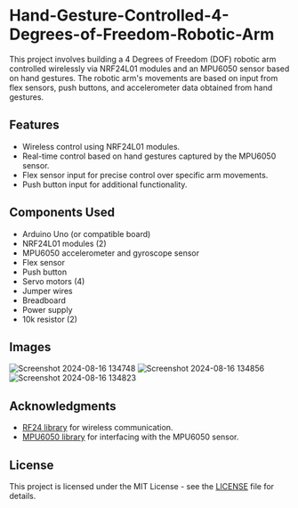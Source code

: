 # Hand-Gesture-Controlled-4-Degrees-of-Freedom-Robotic-Arm

This project involves building a 4 Degrees of Freedom (DOF) robotic arm controlled wirelessly via NRF24L01 modules and an MPU6050 sensor based on hand gestures. The robotic arm's movements are based on input from flex sensors, push buttons, and accelerometer data obtained from hand gestures.

## Features

- Wireless control using NRF24L01 modules.
- Real-time control based on hand gestures captured by the MPU6050 sensor.
- Flex sensor input for precise control over specific arm movements.
- Push button input for additional functionality.

## Components Used

- Arduino Uno (or compatible board)
- NRF24L01 modules (2)
- MPU6050 accelerometer and gyroscope sensor
- Flex sensor
- Push button
- Servo motors (4)
- Jumper wires
- Breadboard
- Power supply
- 10k resistor (2)

## Images



![Screenshot 2024-08-16 134748](https://github.com/user-attachments/assets/cf958fc0-8f06-45b8-9afb-ef06c10b8054)
![Screenshot 2024-08-16 134856](https://github.com/user-attachments/assets/7333dfb8-796d-4e82-92fd-cb9f28107b57)
![Screenshot 2024-08-16 134823](https://github.com/user-attachments/assets/1ceabd76-23d6-4e5d-a188-ff766244d5dd)



## Acknowledgments

- [RF24 library](https://github.com/nRF24/RF24) for wireless communication.
- [MPU6050 library](https://github.com/electroniccats/mpu6050) for interfacing with the MPU6050 sensor.

## License

This project is licensed under the MIT License - see the [LICENSE](LICENSE) file for details.
